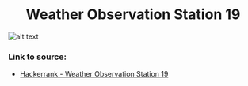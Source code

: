 <h1 align="center">Weather Observation Station 19</h1>

![alt text](https://images2.imgbox.com/7f/24/4zixJRml_o.png?raw=true)

### Link to source: 
- <a href="https://www.hackerrank.com/challenges/weather-observation-station-19/problem">Hackerrank - Weather Observation Station 19</a>

